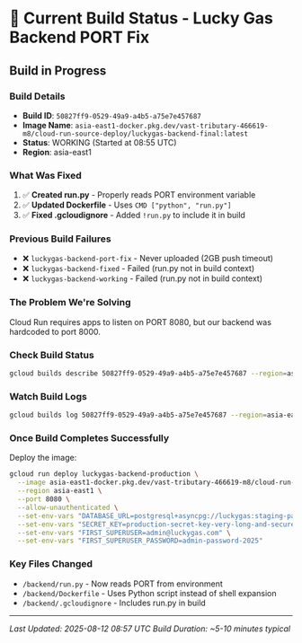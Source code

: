 # 🔨 Current Build Status - Lucky Gas Backend PORT Fix

## Build in Progress

### Build Details
- **Build ID**: `50827ff9-0529-49a9-a4b5-a75e7e457687`
- **Image Name**: `asia-east1-docker.pkg.dev/vast-tributary-466619-m8/cloud-run-source-deploy/luckygas-backend-final:latest`
- **Status**: WORKING (Started at 08:55 UTC)
- **Region**: asia-east1

### What Was Fixed
1. ✅ **Created run.py** - Properly reads PORT environment variable
2. ✅ **Updated Dockerfile** - Uses `CMD ["python", "run.py"]`
3. ✅ **Fixed .gcloudignore** - Added `!run.py` to include it in build

### Previous Build Failures
- ❌ `luckygas-backend-port-fix` - Never uploaded (2GB push timeout)
- ❌ `luckygas-backend-fixed` - Failed (run.py not in build context)
- ❌ `luckygas-backend-working` - Failed (run.py not in build context)

### The Problem We're Solving
Cloud Run requires apps to listen on PORT 8080, but our backend was hardcoded to port 8000.

### Check Build Status
```bash
gcloud builds describe 50827ff9-0529-49a9-a4b5-a75e7e457687 --region=asia-east1 --format="value(status)"
```

### Watch Build Logs
```bash
gcloud builds log 50827ff9-0529-49a9-a4b5-a75e7e457687 --region=asia-east1 --stream
```

### Once Build Completes Successfully

Deploy the image:
```bash
gcloud run deploy luckygas-backend-production \
  --image asia-east1-docker.pkg.dev/vast-tributary-466619-m8/cloud-run-source-deploy/luckygas-backend-final:latest \
  --region asia-east1 \
  --port 8080 \
  --allow-unauthenticated \
  --set-env-vars "DATABASE_URL=postgresql+asyncpg://luckygas:staging-password-2025@35.194.143.37/luckygas" \
  --set-env-vars "SECRET_KEY=production-secret-key-very-long-and-secure-2025" \
  --set-env-vars "FIRST_SUPERUSER=admin@luckygas.com" \
  --set-env-vars "FIRST_SUPERUSER_PASSWORD=admin-password-2025"
```

### Key Files Changed
- `/backend/run.py` - Now reads PORT from environment
- `/backend/Dockerfile` - Uses Python script instead of shell expansion
- `/backend/.gcloudignore` - Includes run.py in build

---

*Last Updated: 2025-08-12 08:57 UTC*
*Build Duration: ~5-10 minutes typical*
